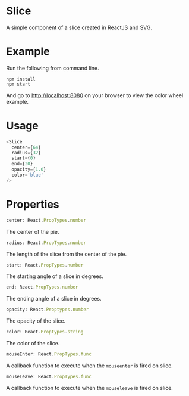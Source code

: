# Slice
A simple component of a slice created in ReactJS and SVG.

# Example

Run the following from command line.

```
npm install
npm start
```

And go to [http://localhost:8080](http://localhost:8080) on your browser to view the color wheel example.

# Usage
```javascript
<Slice
  center={64}
  radius={32}
  start={0}
  end={30}
  opacity={1.0}
  color='blue'
/>
```

# Properties

```javascript
center: React.PropTypes.number
```

The center of the pie.

```javascript
radius: React.PropTypes.number
```

The length of the slice from the center of the pie.

```javascript
start: React.PropTypes.number
```

The starting angle of a slice in degrees.

```javascript
end: React.PropTypes.number
```

The ending angle of a slice in degrees.

```javascript
opacity: React.Proptypes.number
```

The opacity of the slice.

```javascript
color: React.Proptypes.string
```

The color of the slice.

```javascript
mouseEnter: React.PropTypes.func
```

A callback function to execute when the ```mouseenter``` is fired on slice.

```javascript
mouseLeave: React.PropTypes.func
```

A callback function to execute when the ```mouseleave``` is fired on slice.
